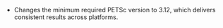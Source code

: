 * Changes the minimum required PETSc version to 3.12, which delivers consistent results across platforms.
